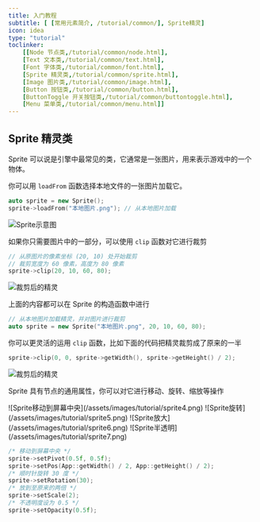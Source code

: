 ```yaml
---
title: 入门教程
subtitle: [ [常用元素简介, /tutorial/common/], Sprite精灵]
icon: idea
type: "tutorial"
toclinker: 
    [[Node 节点类,/tutorial/common/node.html],
    [Text 文本类,/tutorial/common/text.html],
    [Font 字体类,/tutorial/common/font.html],
    [Sprite 精灵类,/tutorial/common/sprite.html],
    [Image 图片类,/tutorial/common/image.html],
    [Button 按钮类,/tutorial/common/button.html],
    [ButtonToggle 开关按钮类,/tutorial/common/buttontoggle.html],
    [Menu 菜单类,/tutorial/common/menu.html]]
---
```

## Sprite 精灵类

Sprite 可以说是引擎中最常见的类，它通常是一张图片，用来表示游戏中的一个物体。

你可以用 `loadFrom` 函数选择本地文件的一张图片加载它。

```cpp
auto sprite = new Sprite();
sprite->loadFrom("本地图片.png"); // 从本地图片加载
```

![Sprite示意图](/assets/images/tutorial/sprite1.png)

如果你只需要图片中的一部分，可以使用 `clip` 函数对它进行裁剪

```cpp
// 从原图片的像素坐标 (20, 10) 处开始裁剪
// 裁剪宽度为 60 像素，高度为 80 像素
sprite->clip(20, 10, 60, 80);
```

![裁剪后的精灵](/assets/images/tutorial/sprite2.png)

上面的内容都可以在 Sprite 的构造函数中进行

```cpp
// 从本地图片加载精灵，并对图片进行裁剪
auto sprite = new Sprite("本地图片.png", 20, 10, 60, 80);
```

你可以更灵活的运用 `clip` 函数，比如下面的代码把精灵裁剪成了原来的一半

```cpp
sprite->clip(0, 0, sprite->getWidth(), sprite->getHeight() / 2);
```

![裁剪后的精灵](/assets/images/tutorial/sprite3.png)

Sprite 具有节点的通用属性，你可以对它进行移动、旋转、缩放等操作

<div class="jg-box">
![Sprite移动到屏幕中央](/assets/images/tutorial/sprite4.png)
![Sprite旋转](/assets/images/tutorial/sprite5.png)
![Sprite放大](/assets/images/tutorial/sprite6.png)
![Sprite半透明](/assets/images/tutorial/sprite7.png)
</div>

```cpp
/* 移动到屏幕中央 */
sprite->setPivot(0.5f, 0.5f);
sprite->setPos(App::getWidth() / 2, App::getHeight() / 2);
/* 顺时针旋转 30 度 */
sprite->setRotation(30);
/* 放到至原来的两倍 */
sprite->setScale(2);
/* 不透明度设为 0.5 */
sprite->setOpacity(0.5f);
```